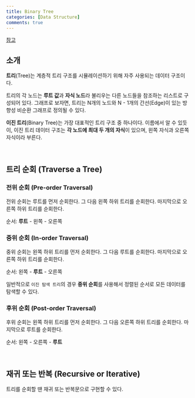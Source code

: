 ```yaml
---
title: Binary Tree
categories: [Data Structure]
comments: true
---
```


[참고](https://leetcode.com/explore/learn/card/data-structure-tree/)

## 소개

**트리**(Tree)는 계층적 트리 구조를 시뮬레이션하기 위해 자주 사용되는 데이터 구조이다.

트리의 각 노드는 **루트 값**과 **자식 노드**라 불리우는 다른 노드들을 참조하는 리스트로 구성되어 있다. 그래프로 보자면, 트리는 N개의 노드와 N - 1개의 간선(Edge)이 있는 방향성 비순환 그래프로 정의될 수 있다.

**이진 트리**(Binary Tree)는 가장 대표적인 트리 구조 중 하나이다. 이름에서 알 수 있듯이, 이진 트리 데이터 구조는 **각 노드에 최대 두 개의 자식**이 있으며, 왼쪽 자식과 오른쪽 자식이라 부른다.

<br>

## 트리 순회 (Traverse a Tree)

### 전위 순회 (Pre-order Traversal)

전위 순회는 루트를 먼저 순회한다. 그 다음 왼쪽 하위 트리를 순회한다. 마지막으로 오른쪽 하위 트리를 순회한다.

순서: **루트** - 왼쪽 - 오른쪽

### 중위 순회 (In-order Traversal)

중위 순회는 왼쪽 하위 트리를 먼저 순회한다. 그 다음 루트를 순회한다. 마지막으로 오른쪽 하위 트리를 순회한다.

순서: 왼쪽 - **루트** - 오른쪽

일반적으로 `이진 탐색 트리`의 경우 **중위 순회**를 사용해서 정렬된 순서로 모든 데이터를 탐색할 수 있다.

### 후위 순회 (Post-order Traversal)

후위 순회는 왼쪽 하위 트리를 먼저 순회한다. 그 다음 오른쪽 하위 트리를 순회한다. 마지막으로 루트를 순회한다.

순서: 왼쪽 - 오른쪽 - **루트**

<br>

## 재귀 또는 반복 (Recursive or Iterative)

트리를 순회할 땐 재귀 또는 반복문으로 구현할 수 있다.

